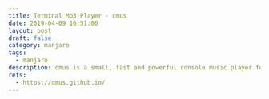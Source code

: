 ```yaml
---
title: Terminal Mp3 Player - cmus
date: 2019-04-09 16:51:00
layout: post
draft: false
category: manjaro
tags:
  - manjaro
description: cmus is a small, fast and powerful console music player for Unix-like operating systems.
refs:
  - https://cmus.github.io/
---
```

